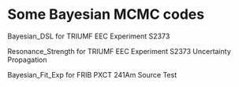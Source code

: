 # Some Bayesian MCMC codes

Bayesian_DSL for TRIUMF EEC Experiment S2373

Resonance_Strength for TRIUMF EEC Experiment S2373 Uncertainty Propagation

Bayesian_Fit_Exp for FRIB PXCT 241Am Source Test